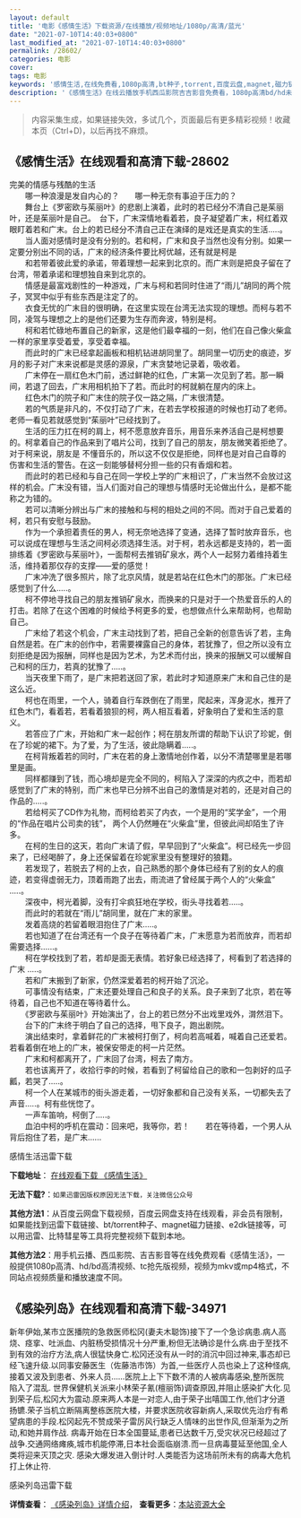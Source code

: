 ```yaml
---
layout: default
title: '电影《感情生活》下载资源/在线播放/视频地址/1080p/高清/蓝光'
date: "2021-07-10T14:40:03+0800"
last_modified_at: "2021-07-10T14:40:03+0800"
permalink: /28602/
categories: 电影
cover:
tags: 电影
keywords: '感情生活,在线免费看,1080p高清,bt种子,torrent,百度云盘,magnet,磁力链,迅雷下载资源'
description: '《感情生活》在线云播放手机西瓜影院吉吉影音免费看，1080p高清bd/hd未删减完整版和tc抢先枪版，mkv/mp4格式，附带bt/torrent种子、magnet/磁力链、百度云盘、网盘资源迅雷下载链接'
---
```


>内容采集生成，如果链接失效，多试几个，页面最后有更多精彩视频！收藏本页（Ctrl+D)，以后再找不麻烦。


## 《感情生活》在线观看和高清下载-28602

完美的情感与残酷的生活<br />　　哪一种浪漫是发自内心的？　　哪一种无奈有事迫于压力的？<br />　　舞台上《罗密欧与茱丽叶》的悲剧上演着，此时的若已经分不清自己是茱丽叶，还是茱丽叶是自己。　台下，广末深情地看着若，良子凝望着广末，柯红着双眼盯着若和广末。台上的若已经分不清自己正在演绎的是戏还是真实的生活.....。<br />　　当人面对感情时是没有分别的。若和柯，广末和良子当然也没有分别。如果一定要分别出不同的话，广末的经济条件要比柯优越，还有就是柯是<br />　　和若带着彼此爱的承诺，带着理想一起来到北京的。而广末则是把良子留在了台湾，带着承诺和理想独自来到北京的。<br />　　情感是最富戏剧性的一种游戏，广末与柯和若同时住进了&ldquo;雨儿”胡同的两个院子，冥冥中似乎有些东西是注定了的。<br />　　衣食无忧的广末目的很明确，在这里实现在台湾无法实现的理想。而柯与若不同，凌驾与理想之上的是他们还要为生存而奔波，特别是柯。<br />　　柯和若忙碌地布置自己的新家，这是他们最幸福的一刻，他们在自己像火柴盒一样的家里享受着爱，享受着幸福。<br />　　而此时的广末已经拿起画板和相机钻进胡同里了。胡同里一切历史的痕迹，岁月的影子对广末来说都是灵感的源泉，广末贪婪地记录着，吸收着。<br />　　广末停在一扇红色木门前，透过鲜艳的红色，广末第一次见到了若。那一瞬间，若退了回去，广末用相机拍下了若。而此时的柯就躺在屋内的床上。<br />　　红色木门的院子和广末住的院子仅一路之隔，广末很清楚。<br />　　若的气质是非凡的，不仅打动了广末，在若去学校报道的时候也打动了老师。老师一看见若就感觉到&ldquo;茱丽叶&rdquo;已经找到了。<br />　　生活的压力扛在柯的肩上，柯不愿意放弃音乐，用音乐来养活自己是柯想要的。柯拿着自己的作品来到了唱片公司，找到了自己的朋友，朋友微笑着拒绝了。对于柯来说，朋友是 不懂音乐的，所以这不仅仅是拒绝，同样也是对自己自尊的伤害和生活的警告。在这一刻能够替柯分担一些的只有香烟和若。<br />　　而此时的若已经和与自己在同一学校上学的广末相识了，广末当然不会放过这样的机会。广末没有错，当人们面对自己的理想与情感时无论做出什么，是都不能称之为错的。<br />　　若可以清晰分辨出与广末的接触和与柯的相处之间的不同。而对于自己爱着的柯，若只有安慰与鼓励。<br />　　作为一个承担着责任的男人，柯无奈地选择了变通，选择了暂时放弃音乐，也可以说成在理想与生活之间柯必须选择生活。对于柯，若永远都是支持的，若一面排练着《罗密欧与茱丽叶》，一面帮柯去推销矿泉水，两个人一起努力着维持着生活，维持着那仅存的支撑——爱的感觉！<br />　　广末冲洗了很多照片，除了北京风情，就是若站在红色木门的那张。广末已经感觉到了什么.....。<br />　　柯不停地寻找自己的朋友推销矿泉水，而换来的只是对于一个热爱音乐的人的打击。若除了在这个困难的时候给予柯更多的爱，也想做点什么来帮助柯，也帮助自己。<br />　　广末给了若这个机会，广末主动找到了若，把自己全新的创意告诉了若，主角自然是若。在广末的创作中，若需要裸露自己的身体，若犹豫了，但之所以没有立刻拒绝是因为报酬，同样也是因为艺术，为艺术而付出，换来的报酬又可以缓解自己和柯的压力，若真的犹豫了.....。<br />　　当天夜里下雨了，是广末把若送回了家，若此时才知道原来广末和自己住的是这么近。<br />　　柯也在雨里，一个人，骑着自行车跌倒在了雨里，爬起来，浑身泥水，推开了红色木门，看着若，若看着狼狈的柯，两人相互看着，好象明白了爱和生活的意义。<br />　　若答应了广末，开始和广末一起创作；柯在朋友所谓的帮助下认识了珍妮，倒在了珍妮的裙下。为了爱，为了生活，彼此隐瞒着.....。<br />　　在柯背叛着若的同时，广末在若的身上激情地创作着，以分不清楚哪里是若哪里是画。<br />　　同样都赚到了钱，而心境却是完全不同的，柯陷入了深深的内疚之中，而若却感觉到了广末的特别，而广末也早已分辨不出自己的激情是对若的，还是对自己的作品的.....。<br />　　若给柯买了CD作为礼物，而柯给若买了内衣，一个是用的“奖学金&rdquo;，一个用的&ldquo;作品在唱片公司卖的钱”， 两个人仍然睡在&ldquo;火柴盒&rdquo;里，但彼此间却陌生了许多。<br />　　在柯的生日的这天，若向广末请了假，早早回到了“火柴盒&rdquo;。柯已经先一步回来了，已经喝醉了，身上还保留着在珍妮家里没有整理好的狼籍。<br />　　若发现了，若脱去了柯的上衣，自己熟悉的那个身体已经有了别的女人的痕迹，若变得虚弱无力，顶着雨跑了出去，雨流进了曾经属于两个人的“火柴盒&rdquo; .....。<br />　　深夜中，柯光着脚，没有打伞疯狂地在学校，街头寻找着若.....。<br />　　而此时的若就在&ldquo;雨儿”胡同里，就在广末的家里。<br />　　发着高烧的若留着眼泪抱住了广末.....。<br />　　若也知道了在台湾还有一个良子在等待着广末，广末愿意为若而放弃，而若却需要选择......。<br />　　柯在学校找到了若，若却是面无表情。若好象已经选择了，柯看到了若选择的广末 .....。<br />　　若和广末搬到了新家，仍然深爱着若的柯开始了沉沦。<br />　　可事情没有结束，广末还要处理自己和良子的关系。良子来到了北京，若在等待着，自己也不知道在等待着什么。<br />　　《罗密欧与茱丽叶》开始演出了，台上的若已然分不出戏里戏外，潸然泪下。<br />　　台下的广末终于明白了自己的选择，甩下良子，跑出剧院。<br />　　演出结束时，拿着鲜花的广末被柯打倒了，柯向若高喊着，喊着自己还爱若。若看着倒在地上的广末，被保安带走的柯一片茫然。<br />　　广末和柯都离开了，广末回了台湾，柯去了南方。<br />　　若也该离开了，收拾行李的时候，若看到了柯留给自己的歌和一包剥好的瓜子瓤，若哭了.....。<br />　　柯一个人在某城市的街头游走着，一切好象都和自己没有关系，一切都失去了声音.....。柯有些恍惚了。<br />　　一声车笛响，柯倒了.....。<br />　　血泊中柯的呼机在震动：回来吧，我等你，若！　　若在等待着，一个男人从背后抱住了若，是广末......


感情生活迅雷下载

**下载地址**： [在线观看下载 《感情生活》](https://www.993dy.com//vod-detail-id-19911.html) 


**无法下载?**：`如果迅雷因版权原因无法下载，关注微信公众号 `

**其他方法1**：从百度云网盘下载视频，百度云网盘支持在线观看，非会员有限制，如果能找到迅雷下载链接、bt/torrent种子、magnet磁力链接、e2dk链接等，可以用迅雷、比特彗星等工具将完整视频下载到本地。

**其他方法2**：用手机云播、西瓜影院、吉吉影音等在线免费观看《感情生活》，一般提供1080p高清、hd/bd高清视频、tc抢先版视频，视频为mkv或mp4格式，不同站点视频质量和播放速度不同。


## 《感染列岛》在线观看和高清下载-34971

新年伊始,某市立医播院的急救医师松冈(妻夫木聪饰)接下了一个急诊病患.病人高烧、痉挛、吐派血、内脏杨受损情况十分严重,粉但无法确诊是什么病.由于至找不到有效的治疗方法,病人很猛快身亡.松冈还没有从一时的消沉中回过神来,事态却已经飞速升级.以同事安藤医生（佐藤浩市饰）为首,一些医疗人员也染上了这种怪病,接着又波及到患者、外来人员&hellip;…医院上上下下数不清的人被病毒感染,整所医院陷入了混乱. 世界保健机关派来小林荣子氰(檀丽饰)调查原因,并阻止感染扩大化.见到荣子后,松冈大为震动.原来两人本是一对恋人,由于荣子出嘻国工作,他们才分道扬镳.荣子当机立断隔离整栋医院大楼，并要求医院收容新病人,采取优先治疗有希望病患的手段.松冈起先不赞成荣子雷厉风行缺乏人情味的出世作风,但渐渐为之所动,和她并肩作战. 病毒开始在日本全国蔓延,患者已达数千万,受灾状况已经超过了战争.交通网络瘫痪,城市机能停滞,日本社会面临崩溃.而一旦病毒蔓延至他国,全人类将迎来灭顶之灾. 感染大爆发进入倒计时.人类能否为这场前所未有的病毒大危机打上休止符.


感染列岛迅雷下载

**详情查看**： [《感染列岛》详情介绍](/movie/34971/)， **查看更多**：[本站资源大全](/movie/t/all/)

